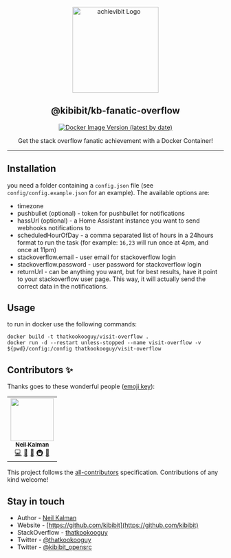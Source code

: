 <p align="center">
  <a href="https://github.com/Kibibit/kb-fanatic-overflow/" target="blank"><img src="https://kibibit.io/kibibit-assets/kb-overflow.png" width="200" alt="achievibit Logo" />
  </a>
  <h2 align="center">
    @kibibit/kb-fanatic-overflow
  </h2>
</p>
<p align="center">
  <a href="https://hub.docker.com/repository/docker/kibibitopensrc/kb-fanatic-overflow"><img alt="Docker Image Version (latest by date)" src="https://img.shields.io/docker/v/kibibitopensrc/kb-fanatic-overflow?logo=docker&style=for-the-badge"></a>
</p>
<p align="center">
  Get the stack overflow fanatic achievement with a Docker Container!
</p>
<hr>

## Installation
you need a folder containing a `config.json` file (see `config/config.example.json` for an example). The available options are:

- timezone
- pushbullet (optional) - token for pushbullet for notifications
- hassUrl (optional) - a Home Assistant instance you want to send webhooks notifications to
- scheduledHourOfDay - a comma separated list of hours in a 24hours format to run the task (for example: `16,23` will run once at 4pm, and once at 11pm)
- stackoverflow.email - user email for stackoverflow login
- stackoverflow.password - user password for stackoverflow login
- returnUrl - can be anything you want, but for best results, have it point to your stackoverflow user page. This way, it will actually send the correct data in the notifications.


## Usage

to run in docker use the following commands:
```
docker build -t thatkookooguy/visit-overflow . 
docker run -d --restart unless-stopped --name visit-overflow -v ${pwd}/config:/config thatkookooguy/visit-overflow
```


## Contributors ✨

Thanks goes to these wonderful people ([emoji key](https://allcontributors.org/docs/en/emoji-key)):

<!-- ALL-CONTRIBUTORS-LIST:START - Do not remove or modify this section -->
<!-- prettier-ignore-start -->
<!-- markdownlint-disable -->
<table>
  <tr>
    <td align="center"><a href="http://thatkookooguy.kibibit.io/"><img src="https://avatars3.githubusercontent.com/u/10427304?v=4?s=100" width="100px;" alt=""/><br /><sub><b>Neil Kalman</b></sub></a><br /><a href="https://github.com/kibibit/hass-kibibit-theme/commits?author=Thatkookooguy" title="Code">💻</a> <a href="https://github.com/kibibit/kb-fanatic-overflow/commits?author=Thatkookooguy" title="Documentation">📖</a> <a href="#design-Thatkookooguy" title="Design">🎨</a> <a href="#infra-Thatkookooguy" title="Infrastructure (Hosting, Build-Tools, etc)">🚇</a> <a href="#maintenance-Thatkookooguy" title="Maintenance">🚧</a></td>
  </tr>
</table>

<!-- markdownlint-restore -->
<!-- prettier-ignore-end -->

<!-- ALL-CONTRIBUTORS-LIST:END -->

This project follows the [all-contributors](https://github.com/all-contributors/all-contributors) specification. Contributions of any kind welcome!

## Stay in touch

- Author - [Neil Kalman](https://github.com/thatkookooguy)
- Website - [https://github.com/kibibit](https://github.com/kibibit)
- StackOverflow - [thatkookooguy](https://stackoverflow.com/users/1788884/thatkookooguy)
- Twitter - [@thatkookooguy](https://twitter.com/thatkookooguy)
- Twitter - [@kibibit_opensrc](https://twitter.com/kibibit_opensrc)
